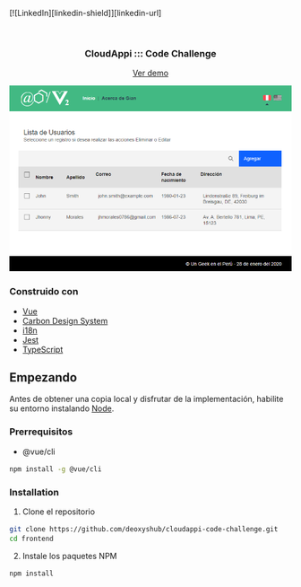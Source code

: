 [![LinkedIn][linkedin-shield]][linkedin-url]

<br />
<h3 align="center">CloudAppi ::: Code Challenge</h3>
<p align="center"><a href="http://973ac878.ngrok.io/dogs">Ver demo</a></p>

[![Users interface][product-screenshot]](https://3c878876.ngrok.io)

### Construido con

- [Vue](https://vuejs.org/)
- [Carbon Design System](https://www.carbondesignsystem.com/)
- [i18n](https://www.i18next.com/)
- [Jest](https://jestjs.io/)
- [TypeScript](https://www.typescriptlang.org/)

## Empezando

Antes de obtener una copia local y disfrutar de la implementación, habilite su entorno instalando [Node](https://nodejs.org/en/).

### Prerrequisitos

- @vue/cli

```sh
npm install -g @vue/cli
```

### Installation

1. Clone el repositorio

```sh
git clone https://github.com/deoxyshub/cloudappi-code-challenge.git
cd frontend
```

2. Instale los paquetes NPM

```sh
npm install
```

[product-screenshot]: src/assets/screenshot.png
